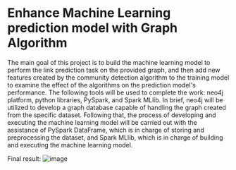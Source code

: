 # Enhance Machine Learning prediction model with Graph Algorithm
The main goal of this project is to build the machine learning model to perform the link prediction task on the provided graph, and then add new features created by the community detection algorithm to the training model to examine the effect of the algorithms on the prediction model's performance. The following tools will be used to complete the work: neo4j platform, python libraries, PySpark, and Spark MLlib. In brief, neo4j will be utilized to develop a graph database capable of handling the graph created from the specific dataset. Following that, the process of developing and executing the machine learning model will be carried out with the assistance of PySpark DataFrame, which is in charge of storing and preprocessing the dataset, and Spark MLlib, which is in charge of building and executing the machine learning model.

Final result: 
![image](https://github.com/kieuhuy/Enhance-Machine-Learning-prediction-model-with-Graph-Algorithm/assets/83636991/a2a09bc3-7495-4ec5-aff6-1cdc83be65f1)
